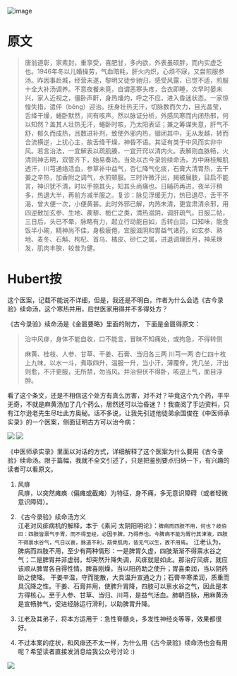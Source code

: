 ![image](https://mmbiz.qpic.cn/mmbiz_jpg/KnkQiaUcAGWt9ib8QwaYtnEicAtq03ibUibaFc44hxeUwS03o6ZPN6JLhPaRgQNhwliaYicGyN6cCKKWS2OKClbeFrmicg/0?wx_fmt=jpeg)  

# 原文  

>唐翁道彰，家素封，重享受，喜肥甘，多内欲，外表虽硕胖，而内实虚乏也。1946年冬以儿婚操劳，气血暗耗，肝火内炽，心烦不寐，又尝煎服参汤。昨因事赴城，经营未遂，黎明又徒步驰归，感受风露，已觉不适，煎服十全大补汤调养。不意夜餐未竟，自谓恶寒头疼，合衣即睡，次早时晏未兴，家人近视之，僵卧声鼾，身热燔灼，呼之不应，进入昏迷状态。一家惊惶失措，遣伻（bēng）迎治。抚身壮热无汗，切脉数而欠力，目光晶莹，舌绛干燥，蜷卧默然，间有咳声。然以脉证分析，外感风寒而内闭热邪，何以知然？盖其人壮热无汗，蜷卧时咳，乃太阳表证；兼之筹谋失意，肝气不舒，郁久而成热，且数进补剂，致使外邪内热，锢闭其中，无从发越，转而合流横逆，上扰心主，故舌绛干燥，神昏不语。其证有类于中风而实非中风。若言治法，一宜解表以疏肌腠，一宜开窍以清内火。表解则血脉畅，火清则神志明，双管齐下，始易奏功。当处以古今录验续命汤，方中麻桂解肌透汗，川芎通络活血，参草补中益气，杏仁降气化痰，石膏大清胃热，去干姜之辛热，加香附之调气，水煎顿服。三时许微汗出，揭被展肢，目启不能言，神识犹不清，时以手捺其头，知其头尚痛也。日晡药再进，夜半汗稍多，热退大半，再前方减半服之。复诊：脉见浮缓无力，热已退尽，舌干不渴，曾大便一次，小便黄甚。此时外邪已解，内热未清，更宜肃清余邪，用四逆散加玄参、生地、蒺藜、栀仁之类，清热滋阴，调肝疏气。日服二帖，三日后，头已不晕，脉略有力，起立行动能自如，舌转白润，口知味，能食饭半小碗，精神尚不佳，身极疲倦，宜服滋阴和胃益气诸药，如玄参、熟地、麦冬、石斛、枸杞、首乌、橘皮、砂仁之属，进退调理匝月，神采焕发，肌肉丰腴，较昔为健。

# Hubert按  

这个医案，记载不能说不详细，但是，我还是不明白，作者为什么会选《古今录验》续命汤，这个寒热并用，后世医家用得并不多得处方？

《古今录验》续命汤是《金匮要略》里面的附方， 下面是金匮得原文：
>治中风痱，身体不能自收，口不能言，冒昧不知痛处，或拘急，不得转侧
>
>麻黄、桂枝、人参、甘草、干姜、石膏、当归各三两 川芎一两 杏仁四十枚
上九味，以水一斗，煮取四升，温服一升，当小汗，薄覆脊，凭几坐，汗出则愈，不汗更服，无所禁，勿当风。并治但伏不得卧，咳逆上气，面目浮肿。

 看了这个条文，还是不相信这个处方有真么厉害，对不对？毕竟这个九个药，平平无奇，不就是麻黄汤加了几个药么，居然还可以治昏迷？！我查阅了手边资料，只有江尔逊老先生尽吐此方奥秘。话不多说，让我先引述他徒弟余国俊在《中医师承实录》的一个医案，侧面证明古方可以治今病：

![](https://mmbiz.qpic.cn/mmbiz_png/KnkQiaUcAGWuRlaibU6wxv8jUnbZbhOAMiap3VoDDn7grpFXceaB4Qqicc9wM02KhCwFGNiaPfnQSiacMgAicBicn7L76w/0?wx_fmt=png)
![](https://mmbiz.qpic.cn/mmbiz_png/KnkQiaUcAGWuRlaibU6wxv8jUnbZbhOAMiaZIeXItYX0cRF7ow8dxXJsolj7kscHFD0CLDK6x9K9DG5picLpiaHrJibw/0?wx_fmt=png)

《中医师承实录》里面以对话的方式，详细解释了这个医案为什么要用《古今录验》续命汤。限于篇幅，我就不全文引述了，只是把鉴别要点归纳一下，有兴趣的读者可以看原文。

1. 风痱  
    风痱，以突然瘫痪（偏瘫或截瘫）为特征，身不痛，多无意识障碍（或者轻微意识障碍）。

1. 《古今录验》续命汤方义  
    江老对风痱病机的解释，本于《素问 太阴阳明论》：`脾病而四肢不用，何也？岐伯曰：四肢皆禀气于胃，而不得至经，必因于脾，乃得养也。今脾病不能为胃行其津液，四肢不得禀水谷气，气日以衰，脉道不利，筋骨肌肉，皆无气以生，故不用焉`。
	江老认为，脾病而四肢不用，至少有两种情形：一是脾胃久虚，四肢渐渐不得禀水谷之气；二是脾胃并非虚弱，却突然升降失调，风痱就是如此。那治疗风痱，就应该顺从脾胃各自得性情。脾喜刚燥，当以阳药助之使升；胃喜柔润，当以阴药助之使降。
	干姜辛温，守而能散，大具温升宣通之力；石膏辛寒柔润，质重而具沉降之性。干姜、石膏并用，使脾升胃降，四肢可以禀水谷之气，因此是本方得核心。至于人参、甘草、当归、川芎，是益气活血。肺朝百脉，用麻黄汤是宣畅肺气，促进经脉运行滑利，以助脾胃升降。
1. 江老及其弟子，将本方运用于：急性脊髓炎，多发性神经炎等等，效果都很好。  
1. 不过本案的症状，和风痱还不太一样，为什么用《古今录验》续命汤也会有用呢？希望读者直接发消息给我公众号讨论 :)  

![](https://upload-images.jianshu.io/upload_images/9738519-0aabc1e8a65f3ac5.png?imageMogr2/auto-orient/strip%7CimageView2/2/w/1240)  
